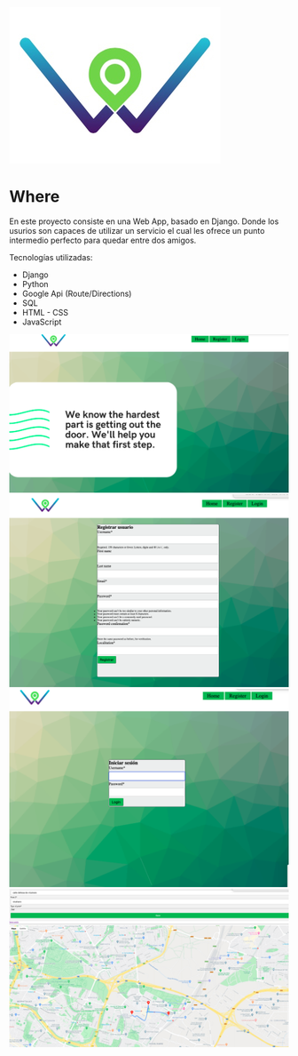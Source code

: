 

![Portada](https://github.com/WHYTEWYLL/Where/blob/master/mysite/users/static/images/logo.jpg)

# Where

En este proyecto consiste en una Web App, basado en  Django. Donde los usurios son capaces de utilizar un servicio el cual les ofrece un punto intermedio perfecto para quedar entre dos amigos.

Tecnologías utilizadas:

- Django
- Python
- Google Api (Route/Directions)
- SQL
- HTML - CSS
- JavaScript

![alt-text-1](https://github.com/WHYTEWYLL/Where/blob/master/mysite/users/static/images/Captura%20de%20pantalla%202020-08-04%20a%20las%200.12.31.png) ![alt-text-2](https://github.com/WHYTEWYLL/Where/blob/master/mysite/users/static/images/Captura%20de%20pantalla%202020-08-04%20a%20las%200.12.40.png)
![alt-text-3](https://github.com/WHYTEWYLL/Where/blob/master/mysite/users/static/images/Captura%20de%20pantalla%202020-08-04%20a%20las%200.12.45.png)
![alt-text-4](https://github.com/WHYTEWYLL/Where/blob/master/mysite/users/static/images/Captura%20de%20pantalla%202020-08-04%20a%20las%200.13.32.png)
